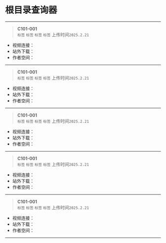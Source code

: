 # 根目录查询器

---
> **C101-001**  
> `标签` `标签` `标签` `标签` 上传时间`2025.2.21` 
- 视频连接：
- 站外下载：
- 作者空间：
---
> **C101-001**  
> `标签` `标签` `标签` `标签` 上传时间`2025.2.21` 
- 视频连接：
- 站外下载：
- 作者空间：
---
> **C101-001**  
> `标签` `标签` `标签` `标签` 上传时间`2025.2.21` 
- 视频连接：
- 站外下载：
- 作者空间：
---
> **C101-001**  
> `标签` `标签` `标签` `标签` 上传时间`2025.2.21` 
- 视频连接：
- 站外下载：
- 作者空间：
---
> **C101-001**  
> `标签` `标签` `标签` `标签` 上传时间`2025.2.21` 
- 视频连接：
- 站外下载：
- 作者空间：
---
